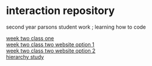 # interaction repository 
second year parsons student work ; learning how to code 

 <a href="https://madelinebenfield.github.io/mads/week2website1"> week two class one </a> <br>
            <a href="https://madelinebenfield.github.io/mads/option1"> week two class two website option 1 </a> <br>
            <a href="https://madelinebenfield.github.io/mads/option2"> week two class two website option 2 </a> <br>
            <a href="https://docs.google.com/document/d/18MbowYiVM3CK9pa5tRKbeBdWOKcXYmJcnaIVnb1xjjI/edit?usp=sharing"> hierarchy study </a> <br>